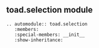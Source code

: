 ## toad.selection module


```eval_rst
.. automodule:: toad.selection
   :members:
   :special-members: __init__
   :show-inheritance:
```
